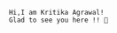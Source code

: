                                          Hi,I am Kritika Agrawal! 
                                         Glad to see you here !! 👋

<!---
Kritika23083/Kritika23083 is a ✨ special ✨ repository because its `README.md` (this file) appears on your GitHub profile.
You can click the Preview link to take a look at your changes.
--->
